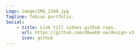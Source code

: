 ```yaml
---
Logo: image/IMG_2349.jpg
Tagline: Tobias portfolio.
Social:
    - title: Link till sidans github repo.
      url: https://github.com/dbwebb-se/design-v3
      icon: github
---
```

